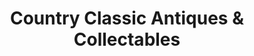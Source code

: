 ---
title: "Country Classic Antiques & Collectables"
url: /springdale/country-classic-antiques-und-collectables/
shop: Antiquitäten
---